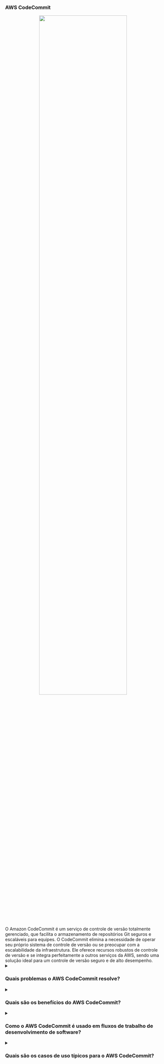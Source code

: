 ### AWS CodeCommit

<div align="center">
  <img src="https://miro.medium.com/v2/resize:fit:1200/1*oFNqvYis4i-ZAoe6kBFi5A.png" width="75%">
</div>
<br/>
O Amazon CodeCommit é um serviço de controle de versão totalmente gerenciado, que facilita o armazenamento de repositórios Git seguros e escaláveis para equipes. O CodeCommit elimina a necessidade de operar seu próprio sistema de controle de versão ou se preocupar com a escalabilidade da infraestrutura. Ele oferece recursos robustos de controle de versão e se integra perfeitamente a outros serviços da AWS, sendo uma solução ideal para um controle de versão seguro e de alto desempenho.

<details><summary> <h3>Quais problemas o AWS CodeCommit resolve?</h3></summary>
<div align="center">
  <img src="https://cdn-icons-png.flaticon.com/512/4133/4133589.png" width="25%">
</div>  
O AWS CodeCommit resolve diversos desafios importantes no controle de versão, incluindo:

- Gestão de Infraestrutura: Elimina a necessidade de gerenciar ou escalar um servidor Git.
- Segurança: Oferece criptografia em trânsito e em repouso, além de integração com o AWS Identity and Access Management (IAM).
- Colaboração: Permite que membros da equipe colaborem de forma segura e eficiente no código.
- Disponibilidade: Garante alta disponibilidade, assegurando que os repositórios estejam sempre acessíveis.

</details>
<details><summary><h3>Quais são os benefícios do AWS CodeCommit?</h3></summary>
<div align="center">
  <img src="https://cdn-icons-png.flaticon.com/512/3588/3588592.png" width="25%">
</div>  
Os principais benefícios do AWS CodeCommit incluem:

- Serviço Totalmente Gerenciado: Libera a equipe de manutenção da infraestrutura, permitindo mais foco no desenvolvimento.
- Escalabilidade: Suporta repositórios de qualquer tamanho, escalando conforme a necessidade da equipe.
- Controle de Acesso Seguro: Utiliza o IAM para gerenciar acesso, proporcionando controles de segurança granulares.
- Desempenho Rápido e Confiável: Garante acesso de baixa latência aos repositórios.
- Integração com a AWS: Conecta-se facilmente a outros serviços da AWS para um fluxo de trabalho de desenvolvimento simplificado.

</details>
<details><summary><h3>Como o AWS CodeCommit é usado em fluxos de trabalho de desenvolvimento de software?</h3></summary>
  
<div align="center">
  <img src="https://cdn-icons-png.flaticon.com/512/1705/1705312.png" width="25%">
</div>  

O AWS CodeCommit pode ser integrado ao pipeline de CI/CD para desenvolvimento e implantação eficientes de código. Ele suporta diversos fluxos de trabalho de desenvolvimento, como branching de funcionalidades, pull requests e revisões de código, além de automatizar notificações e gatilhos para diferentes eventos de repositório, facilitando a integração contínua e a colaboração.

</details>
<details><summary><h3>Quais são os casos de uso típicos para o AWS CodeCommit?</h3></summary>
<div align="center">
  <img src="https://cdn-icons-png.flaticon.com/512/2833/2833807.png" width="25%">
</div>  
Os casos de uso mais comuns para o AWS CodeCommit incluem:

- Integração e Implantação Contínuas (CI/CD): Integração com pipelines de CI/CD para desenvolvimento e implantação contínuos.
- Colaboração em Código: Permite que equipes trabalhem juntas no código com pull requests e revisões de código.
- Desenvolvimento de Microsserviços: Gestão do código-fonte para microsserviços, com controle de versão e colaboração em equipe.
- Hospedagem Segura de Código: Armazenamento e segurança do código-fonte na AWS, cumprindo requisitos de conformidade.
- Repositórios Git Escaláveis: Hospedagem de repositórios de grande escala sem necessidade de gerenciar infraestrutura.

</details>
